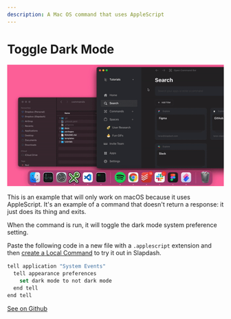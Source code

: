 ```yaml
---
description: A Mac OS command that uses AppleScript
---
```


# Toggle Dark Mode

![Run Toggle Dark Mode in Command Bar](../.gitbook/assets/toggle-dark-mode%20%281%29%20%282%29%20%282%29.gif)

This is an example that will only work on macOS because it uses AppleScript. It's an example of a command that doesn't return a response: it just does its thing and exits.

When the command is run, it will toggle the dark mode system preference setting.

Paste the following code in a new file with a `.applescript` extension and then [create a Local Command](../command-bar-101/local-commands.md#create-local-command) to try it out in Slapdash.

```javascript
tell application "System Events"
  tell appearance preferences
    set dark mode to not dark mode
  end tell
end tell
```

[See on Github](https://github.com/slapdash/platform/tree/main/tutorials/toggle-dark-mode)

